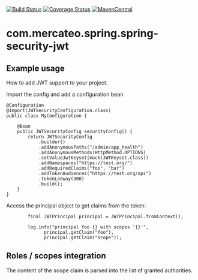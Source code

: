 [![Build Status](https://travis-ci.org/Mercateo/spring-security-jwt.svg?branch=master)](https://travis-ci.org/Mercateo/spring-security-jwt)
[![Coverage Status](https://coveralls.io/repos/github/Mercateo/spring-security-jwt/badge.svg?branch=master)](https://coveralls.io/github/Mercateo/spring-security-jwt?branch=master)
[![MavenCentral](https://img.shields.io/maven-central/v/com.mercateo.spring/spring-security-jwt.svg)](http://search.maven.org/#search%7Cgav%7C1%7Cg%3A%22com.mercateo.spring%22%20AND%20a%3A%22spring-security-jwt%22)

# com.mercateo.spring.spring-security-jwt

## Example usage
How to add JWT support to your project.

Import the config and add a configuration bean
```
@Configuration
@Import(JWTSecurityConfiguration.class)
public class MyConfiguration {

    @Bean
    public JWTSecurityConfig securityConfig() {
        return JWTSecurityConfig
            .builder()
            .addAnonymousPaths("/admin/app_health")
            .addAnonymousMethods(HttpMethod.OPTIONS)
            .setValueJwtKeyset(mock(JWTKeyset.class))
            .addNamespaces("https://test.org/")
            .addRequiredClaims("foo", "bar")
            .addTokenAudiences("https://test.org/api")
            .tokenLeeway(300)
            .build();
    }
}
```

Access the principal object to get claims from the token:

```
        final JWTPrincipal principal = JWTPrincipal.fromContext();

        log.info("principal foo {} with scopes '{}'",
              principal.getClaim("foo"),
              principal.getClaim("scope"));
```

## Roles / scopes integration

The content of the scope claim is parsed into the list of granted authorities.
